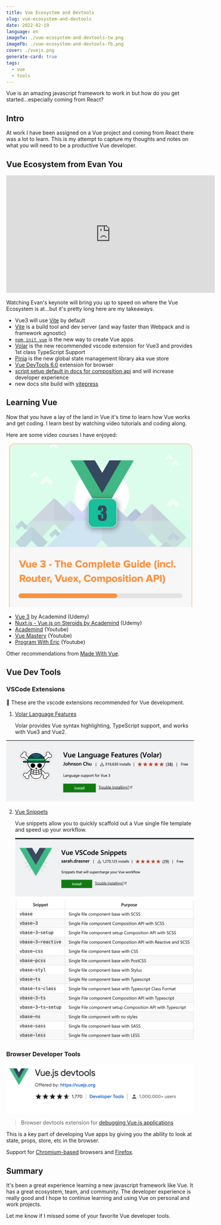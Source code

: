 ```yaml
---
title: Vue Ecosystem and Devtools
slug: vue-ecosystem-and-devtools
date: 2022-02-19
language: en
imageTw: ./vue-ecosystem-and-devtools-tw.png
imageFb: ./vue-ecosystem-and-devtools-fb.png
cover: ./vuejs.png
generate-card: true
tags:
  - vue
  - tools
---
```


Vue is an amazing javascript framework to work in but how do you get started...especially coming from React?

## Intro

At work I have been assigned on a Vue project and coming from React there was a lot to learn. This is my attempt to capture my thoughts and notes on what you will need to be a productive Vue developer.

## Vue Ecosystem from Evan You

<iframe width="560" height="315" src="https://www.youtube.com/embed/2KBHvaAWJOA?start=50" title="YouTube video player" frameborder="0" allow="accelerometer; autoplay; clipboard-write; encrypted-media; gyroscope; picture-in-picture" allowfullscreen></iframe>

Watching Evan's keynote will bring you up to speed on where the Vue Ecosystem is at...but it's pretty long here are my takeaways.

- Vue3 will use [Vite](https://vitejs.dev/) by default
- [Vite](https://vitejs.dev/) is a build tool and dev server (and way faster than Webpack and is framework agnostic)
- [`npm init vue`](https://github.com/vuejs/create-vue) is the new way to create Vue apps
- [Volar](https://marketplace.visualstudio.com/items?itemName=johnsoncodehk.volar) is the new recommended vscode extension for Vue3 and provides 1st class TypeScript Support
- [Pinia](https://pinia.vuejs.org/) is the new global state management library aka vue store
- [Vue DevTools 6.0](https://devtools.vuejs.org/) extension for browser
- [script setup default in docs for composition api](https://vuejs.org/api/composition-api-setup.html#basic-usage) and will increase developer experience
- new docs site build with [vitepress](https://vitepress.vuejs.org/)

## Learning Vue

Now that you have a lay of the land in Vue it's time to learn how Vue works and get coding. I learn best by watching video tutorials and coding along.

Here are some video courses I have enjoyed:

![vue training](./training.png)

- [Vue 3](https://pro.academind.com/p/vue-3-the-complete-guide?ref=madewithvuejs.com) by Academind (Udemy)
- [Nuxt.js - Vue.js on Steroids by Academind](https://www.udemy.com/course/nuxtjs-vuejs-on-steroids/) (Udemy)
- [Academind](https://www.youtube.com/c/Academind) (Youtube)
- [Vue Mastery](https://www.youtube.com/c/VueMastery) (Youtube)
- [Program With Eric](https://www.youtube.com/c/ProgramWithErik) (Youtube)

Other recommendations from [Made With Vue](https://madewithvuejs.com/blog/learn-vue-3-best-resources).

## Vue Dev Tools

### VSCode Extensions

💪 These are the vscode extensions recommended for Vue development.

1. [Volar Language Features](https://marketplace.visualstudio.com/items?itemName=johnsoncodehk.volar)

   Volar provides Vue syntax highlighting, TypeScript support, and works with Vue3 and Vue2.

![volar extension](./volar.png)

2. [Vue Snippets](https://marketplace.visualstudio.com/items?itemName=sdras.vue-vscode-snippets)

   Vue snippets allow you to quickly scaffold out a Vue single file template and speed up your workflow.

   ![vue snippets](./vue-snippets.png)
   ![snippets example](./snippets.png)

### Browser Developer Tools

![browser developer tools](./browser-dev.png)

> Browser devtools extension for [debugging Vue.js applications](https://devtools.vuejs.org/)

This is a key part of developing Vue apps by giving you the ability to look at state, props, store, etc in the browser.

Support for [Chromium-based](https://chrome.google.com/webstore/detail/vuejs-devtools/nhdogjmejiglipccpnnnanhbledajbpd) browsers and [Firefox](https://addons.mozilla.org/en-US/firefox/addon/vue-js-devtools/).

## Summary

It's been a great experience learning a new javascript framework like Vue. It has a great ecosystem, team, and community. The developer experience is really good and I hope to continue learning and using Vue on personal and work projects.

Let me know if I missed some of your favorite Vue developer tools. 